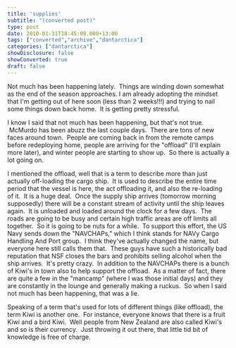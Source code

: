 ```yaml
---
title: 'supplies'
subtitle: "(converted post)"
type: post
date: 2010-01-31T18:45:00.000+13:00
tags: ["converted","archive","dantarctica"]
categories: ["dantarctica"]
showDisclosure: false
showConverted: true
draft: false
---
```


Not much has been happening lately.  Things are winding down somewhat as the end of the season approaches. I am already adopting the mindset that I'm getting out of here soon (less than 2 weeks!!!) and trying to nail some things down back home.  It is getting pretty stressful.  
  
I know I said that not much has been happening, but that's not true.  McMurdo has been abuzz the last couple days.  There are tons of new faces around town.  People are coming back in from the remote camps before redeploying home, people are arriving for the "offload" (I'll explain more later), and winter people are starting to show up.  So there is actually a lot going on.  
  
I mentioned the offload, well that is a term to describe more than just actually off-loading the cargo ship.  It is used to describe the entire time period that the vessel is here, the act offloading it, and also the re-loading of it.  It is a huge deal.  Once the supply ship arrives (tomorrow morning supposedly) there will be a constant stream of activity until the ship leaves again.  It is unloaded and loaded around the clock for a few days.  The roads are going to be busy and certain high traffic areas are off limits all together.  So it is going to be nuts for a while.  To support this effort, the US Navy sends down the "NAVCHAPs," which I think stands for NAVy Cargo Handling And Port group.  I think they've actually changed the name, but everyone here still calls them that.  These guys have such a historically bad reputation that NSF closes the bars and prohibits selling alcohol when the ship arrives.  It's pretty crazy.  In addition to the NAVCHAPs there is a bunch of Kiwi's in town also to help support the offload.  As a matter of fact, there are quite a few in the "mancamp" (where I was those initial days) and they are constantly in the lounge and generally making a ruckus.  So when I said not much has been happening, that was a lie.  
  
Speaking of a term that's used for lots of different things (like offload), the term Kiwi is another one.  For instance, everyone knows that there is a fruit Kiwi and a bird Kiwi.  Well people from New Zealand are also called Kiwi's and so is their currency.  Just throwing it out there, that little tid bit of knowledge is free of charge.